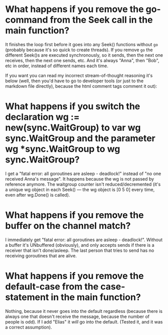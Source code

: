 # What happens if you remove the go-command from the Seek call in the main function?
It finishes the loop first before it goes into any Seek() functions without `go` (probably because it's so quick to create threads). If you remove `go` the different Seek()s are executed synchronously, so it sends, then the next one receives, then the next one sends, etc. And it's always "Anna", then "Bob", etc in order, instead of different names each time. 

If you want you can read my incorrect stream-of-thought reasoning it's below (well, then you'd have to go to developer tools (or just to the markdown file directly), because the html comment tags comment it out): 
<!-- It finishes all in the loop first, but the "in select" call seems to delay (probably because the for loop/thread creating is faster than the log call). So my prediction is that it only calls one Seek(), and not one for each name. Then the program gets "stuck" and never continous past the for loop.
Not exactly.The select statement/reading from the channel is not a blocking operation, so the program continues even if there is a non-seperate-threaded for-loop now listening for the channel in the background. I wonder what the golang implementation of it is. If it uses a javascript-like event loop or just (without telling us/being explicit in the code) creates a separate thread. It goes into the select statement and starts listening to the channels one by one if you remove the "go". It's different names each time regardless, because of the... asynchronous nature it's a bit random. `match` is a channel, and it looks like a memory address when you try to print it out. Nothing about waitgroups seem to be affected. Wait blocks until the waitgroup counter is 0 (meaning until all the Seek() are finished)). Which also seem to correspond to the logging. The first Seek() call is ended immediately because no other is "alive", to send to the channel... no, because AHA it sends its name to match (the first one), then the next one is reading it. ok. now I understand what the go does. it isn't actually continuing to listen in the background. If I add "Elias" I will receive the last person's message.  --> 

# What happens if you switch the declaration wg := new(sync.WaitGroup) to var wg sync.WaitGroup and the parameter wg *sync.WaitGroup to wg sync.WaitGroup?
I get a "fatal error: all goroutines are asleep - deadlock!" instead of "no one received Anna's message". It happens because the wg is not passed by reference anymore. The waitgroup counter isn't reduced/decremented (it's a unique wg object in each Seek() — the wg object is [0 5 0] every time, even after wg.Done() is called).  

# What happens if you remove the buffer on the channel match? 
I immediately get "fatal error: all goroutines are asleep - deadlock!". Without a buffer it's UNbuffered (obviously), and only accepts sends if there is a receiver that isn't done/asleep. The last person that tries to send has no receiving goroutines that are alive.

# What happens if you remove the default-case from the case-statement in the main function? 
Nothing, because it never goes into the default regardless (because there is always one that doesn't receive the message, because the number of people is odd). If I add "Elias" it *will* go into the default. (Tested it, and it was a correct assumption). 

<!--Looking in the documentation is really useful: `select with a default clause to implement non-blocking sends, receives, and even non-blocking multi-way selects.` (but didn't matter for the rest of the program because it was in goroutines regardless). But if you take a default case... and remove the case match <- name.  
 select is SPECIFIC for channels (doesn't have any other function in the language, and it can have two cases that both execute)
RPC = remote procedure call -->